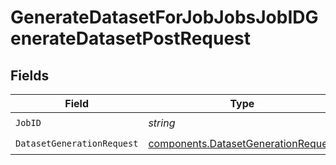 # GenerateDatasetForJobJobsJobIDGenerateDatasetPostRequest


## Fields

| Field                                                                                      | Type                                                                                       | Required                                                                                   | Description                                                                                |
| ------------------------------------------------------------------------------------------ | ------------------------------------------------------------------------------------------ | ------------------------------------------------------------------------------------------ | ------------------------------------------------------------------------------------------ |
| `JobID`                                                                                    | *string*                                                                                   | :heavy_check_mark:                                                                         | N/A                                                                                        |
| `DatasetGenerationRequest`                                                                 | [components.DatasetGenerationRequest](../../models/components/datasetgenerationrequest.md) | :heavy_check_mark:                                                                         | N/A                                                                                        |